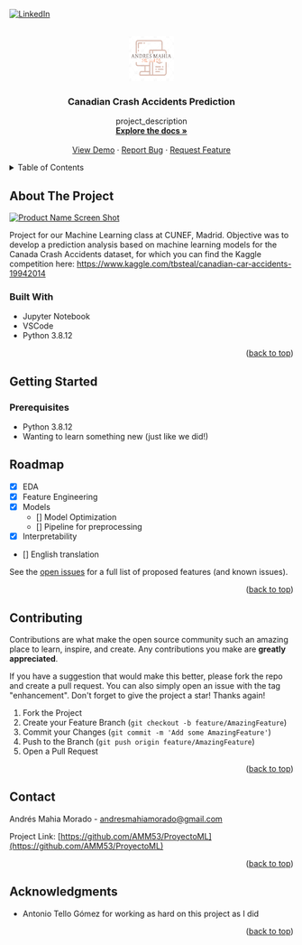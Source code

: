 [![LinkedIn][linkedin-shield]][linkedin-url]

<!-- PROJECT LOGO -->
<br />
<div align="center">
  <a href="https://github.com/AMM53/ProyectoML">
    <img src="images/logo.png" alt="Logo" width="80" height="80">
  </a>

<h3 align="center">Canadian Crash Accidents Prediction</h3>

  <p align="center">
    project_description
    <br />
    <a href="https://github.com/AMM53/ProyectoML"><strong>Explore the docs »</strong></a>
    <br />
    <br />
    <a href="https://github.com/AMM53/ProyectoML">View Demo</a>
    ·
    <a href="https://github.com/AMM53/ProyectoML/issues">Report Bug</a>
    ·
    <a href="https://github.com/AMM53/ProyectoML/issues">Request Feature</a>
  </p>
</div>



<!-- TABLE OF CONTENTS -->
<details>
  <summary>Table of Contents</summary>
  <ol>
    <li>
      <a href="#about-the-project">About The Project</a>
      <ul>
        <li><a href="#built-with">Built With</a></li>
      </ul>
    </li>
    <li>
      <a href="#getting-started">Getting Started</a>
      <ul>
        <li><a href="#prerequisites">Prerequisites</a></li>
      </ul>
    </li>
    <li><a href="#roadmap">Roadmap</a></li>
    <li><a href="#contributing">Contributing</a></li>
    <li><a href="#contact">Contact</a></li>
    <li><a href="#acknowledgments">Acknowledgments</a></li>
  </ol>
</details>



<!-- ABOUT THE PROJECT -->
## About The Project

[![Product Name Screen Shot][product-screenshot]](https://example.com)

Project for our Machine Learning class at CUNEF, Madrid.
Objective was to develop a prediction analysis based on machine learning models for the Canada Crash Accidents dataset, for which you can find the Kaggle competition here: https://www.kaggle.com/tbsteal/canadian-car-accidents-19942014
### Built With

* []() Jupyter Notebook
* []() VSCode
* []() Python 3.8.12

<p align="right">(<a href="#top">back to top</a>)</p>



<!-- GETTING STARTED -->
## Getting Started



### Prerequisites

* Python 3.8.12
* Wanting to learn something new (just like we did!)

<!-- ROADMAP -->
## Roadmap

- [X] EDA
- [X] Feature Engineering
- [X] Models
    - [] Model Optimization
    - [] Pipeline for preprocessing
- [X] Interpretability
- [] English translation

See the [open issues](https://github.com/AMM53/ProyectoML/issues) for a full list of proposed features (and known issues).

<p align="right">(<a href="#top">back to top</a>)</p>

<!-- CONTRIBUTING -->
## Contributing

Contributions are what make the open source community such an amazing place to learn, inspire, and create. Any contributions you make are **greatly appreciated**.

If you have a suggestion that would make this better, please fork the repo and create a pull request. You can also simply open an issue with the tag "enhancement".
Don't forget to give the project a star! Thanks again!

1. Fork the Project
2. Create your Feature Branch (`git checkout -b feature/AmazingFeature`)
3. Commit your Changes (`git commit -m 'Add some AmazingFeature'`)
4. Push to the Branch (`git push origin feature/AmazingFeature`)
5. Open a Pull Request

<p align="right">(<a href="#top">back to top</a>)</p>

<!-- CONTACT -->
## Contact

Andrés Mahia Morado - andresmahiamorado@gmail.com

Project Link: [https://github.com/AMM53/ProyectoML](https://github.com/AMM53/ProyectoML)

<p align="right">(<a href="#top">back to top</a>)</p>



<!-- ACKNOWLEDGMENTS -->
## Acknowledgments

* []()Antonio Tello Gómez for working as hard on this project as I did
<p align="right">(<a href="#top">back to top</a>)</p>



<!-- MARKDOWN LINKS & IMAGES -->
<!-- https://www.markdownguide.org/basic-syntax/#reference-style-links -->
[contributors-shield]: https://img.shields.io/github/contributors/AMM53/ProyectoML.svg?style=for-the-badge
[contributors-url]: https://github.com/AMM53/ProyectoML/graphs/contributors
[forks-shield]: https://img.shields.io/github/forks/AMM53/ProyectoML.svg?style=for-the-badge
[forks-url]: https://github.com/AMM53/ProyectoML/network/members
[stars-shield]: https://img.shields.io/github/stars/AMM53/ProyectoML.svg?style=for-the-badge
[stars-url]: https://github.com/AMM53/ProyectoML/stargazers
[issues-shield]: https://img.shields.io/github/issues/AMM53/ProyectoML.svg?style=for-the-badge
[issues-url]: https://github.com/AMM53/ProyectoML/issues
[license-shield]: https://img.shields.io/github/license/AMM53/ProyectoML.svg?style=for-the-badge
[license-url]: https://github.com/AMM53/ProyectoML/blob/master/LICENSE.txt
[linkedin-shield]: https://img.shields.io/badge/-LinkedIn-black.svg?style=for-the-badge&logo=linkedin&colorB=555
[linkedin-url]: https://linkedin.com/in/andresmahia
[product-screenshot]: https://www.ctvnews.ca/polopoly_fs/1.4697281.1574439412!/httpImage/image.png_gen/derivatives/landscape_960/image.png

